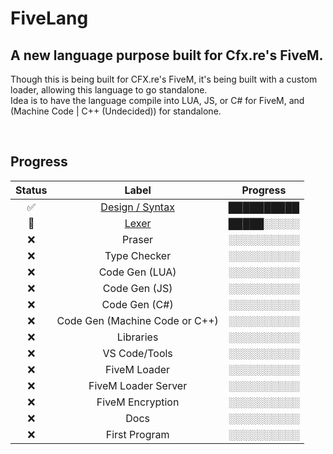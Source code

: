 # FiveLang
## A new language purpose built for Cfx.re's FiveM.
Though this is being built for CFX.re's FiveM, it's being built with a custom loader, allowing this language to go standalone.<br>
Idea is to have the language compile into LUA, JS, or C# for FiveM, and (Machine Code | C++ (Undecided)) for standalone.

<br>

## Progress
| Status | Label | Progress |
| :---: | :---: | :---: |
| :white_check_mark: | [Design / Syntax]( https://github.com/FordPIU/FiveLang/blob/main/Examples/example.flang ) | ██████████ |
| :construction: | [Lexer]( https://github.com/FordPIU/FiveLang/pull/41 ) | █████░░░░░ |
| :x: | Praser | ░░░░░░░░░░ |
| :x: | Type Checker | ░░░░░░░░░░ |
| :x: | Code Gen (LUA) | ░░░░░░░░░░ |
| :x: | Code Gen (JS) | ░░░░░░░░░░ |
| :x: | Code Gen (C#) | ░░░░░░░░░░ |
| :x: | Code Gen (Machine Code or C++) | ░░░░░░░░░░ |
| :x: | Libraries | ░░░░░░░░░░ |
| :x: | VS Code/Tools | ░░░░░░░░░░ |
| :x: | FiveM Loader | ░░░░░░░░░░ |
| :x: | FiveM Loader Server | ░░░░░░░░░░ |
| :x: | FiveM Encryption | ░░░░░░░░░░ |
| :x: | Docs | ░░░░░░░░░░ |
| :x: | First Program | ░░░░░░░░░░ |
